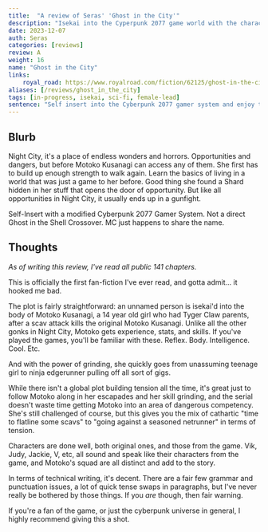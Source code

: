 ```yaml
---
title:  "A review of Seras' 'Ghost in the City'"
description: "Isekai into the Cyperpunk 2077 game world with the character you know and love. Grind, gain levels, gather new chooms, and flatline some gonks."
date: 2023-12-07
auth: Seras
categories: [reviews]
review: A
weight: 16
name: "Ghost in the City"
links:
    royal_road: https://www.royalroad.com/fiction/62125/ghost-in-the-city-cyberpunk-gamer-si
aliases: [/reviews/ghost_in_the_city]
tags: [in-progress, isekai, sci-fi, female-lead]
sentence: "Self insert into the Cyberpunk 2077 gamer system and enjoy the chaos."
---
```





## Blurb

Night City, it's a place of endless wonders and horrors. Opportunities and dangers, but before Motoko Kusanagi can access any of them. She first has to build up enough strength to walk again. Learn the basics of living in a world that was just a game to her before. Good thing she found a Shard hidden in her stuff that opens the door of opportunity. But like all opportunities in Night City, it usually ends up in a gunfight.

Self-Insert with a modified Cyberpunk 2077 Gamer System. Not a direct Ghost in the Shell Crossover. MC just happens to share the name.

## Thoughts

*As of writing this review, I've read all public 141 chapters.*

This is officially the first fan-fiction I've ever read, and gotta admit... it hooked me bad.

The plot is fairly straightforward: an unnamed person is isekai'd into the body of Motoko Kusanagi, a 14 year old girl who had Tyger Claw parents, after a scav attack kills the original Motoko Kusanagi. Unlike all the other gonks in Night City, Motoko gets experience, stats, and skills. If you've played the games, you'll be familiar with these. Reflex. Body. Intelligence. Cool. Etc.

And with the power of grinding, she quickly goes from unassuming teenage girl to ninja edgerunner pulling off all sort of gigs.

While there isn't a global plot building tension all the time, it's great just to follow Motoko along in her escapades and her skill grinding, and the serial doesn't waste time getting Motoko into an area of dangerous competency. She's still challenged of course, but this gives you the mix of cathartic "time to flatline some scavs" to "going against a seasoned netrunner" in terms of tension.

Characters are done well, both original ones, and those from the game. Vik, Judy, Jackie, V, etc, all sound and speak like their characters from the game, and Motoko's squad are all distinct and add to the story.

In terms of technical writing, it's decent. There are a fair few grammar and punctuation issues, a lot of quick tense swaps in paragraphs, but I've never really be bothered by those things. If you *are* though, then fair warning.

If you're a fan of the game, or just the cyberpunk universe in general, I highly recommend giving this a shot.